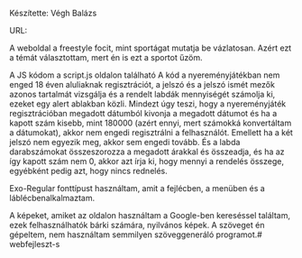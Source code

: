 Készítette: Végh Balázs

URL: 

A weboldal a freestyle focit, mint sportágat mutatja be vázlatosan.
Azért ezt a témát választottam, mert én is ezt a sportot űzöm.

A JS kódom a script.js oldalon található
A kód a nyereményjátékban nem enged 18 éven aluliaknak regisztrációt, a jelszó és
a jelszó ismét mezők azonos tartalmát vizsgálja és a rendelt
labdák mennyiségét számolja ki, ezeket egy alert ablakban közli.
Mindezt úgy teszi, hogy a nyereményjáték regisztrációban megadott
dátumból kivonja a megadott dátumot és ha a kapott szám kisebb, mint 180000
(azért ennyi, mert számokká konvertáltam a dátumokat), akkor nem engedi regisztrálni
a felhasználót. Emellett ha a két jelszó nem egyezik meg, akkor sem engedi tovább.
És a labda darabszámokat összeszorozza a megadott árakkal és összeadja, és ha az így
kapott szám nem 0, akkor azt írja ki, hogy mennyi a rendelés összege, egyébként pedig
azt, hogy nincs rednelés.

Exo-Regular fonttípust használtam, amit a fejlécben, a menüben és a láblécbenalkalmaztam.

A képeket, amiket az oldalon használtam a Google-ben kereséssel találtam, ezek
felhasználhatók bárki számára, nyilvános képek.
A szöveget én gépeltem, nem használtam semmilyen szöveggeneráló programot.# webfejleszt-s
